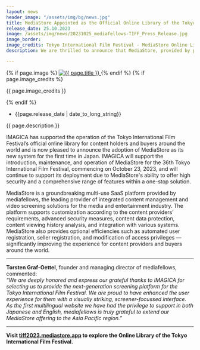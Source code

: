 ```yaml
---
layout: news
header_image: "/assets/img/bg/news.jpg"
title: MediaStore Appointed as the Official Online Library of the Tokyo International Film Festival
release_date: 25.10.2023
image: /assets/img/news/20231025_mediafellows-TIFF_Press_Release.jpg
image_border:
image_credits: Tokyo International Film Festival - MediaStore Online Library
description: We are thrilled to announce that MediaStore, provided by proud partners of IMAGICA Entertainment Media Service Corporation, mediafellows, has been selected as the official online library of the 36th Tokyo International Film Festival.

---
```


<div class="row">
    <div class="col-xl-4 col-lg-4 col-md-12">
        <div class="s-details-img mb-30">
          {% if page.image %}
          <a href="{{ page.image }}" class="view">
            <img src="{{ page.image }}" alt="{{ page.title }}">  
          </a>
          {% endif %}
          {% if page.image_credits %}
          <p>{{ page.image_credits }}</p>
          {% endif %}
        </div>
    </div>
    <div class="col-xl-8 col-lg-8 col-md-12">
        <div class="service-details mb-40">
          <div class="meta-info">
              <ul>
                  <li class="posts-time">{{page.release_date | date_to_long_string}}</li>
              </ul>
          </div>
          <p>{{ page.description }}</p>
          <p>
IMAGICA has supported the operation of the Tokyo International Film Festival’s official online library for content holders and buyers around the world and is now pleased to announce the adoption of MediaStore as its new system for the first time in Japan. IMAGICA will support the introduction, maintenance, and operation of MediaStore for the 36th Tokyo International Film Festival, commencing on October 23, 2023, and will continue to support its deployment due to MediaStore's ability to offer high security and a comprehensive range of features within a one-stop solution.
          </p>          
        </div>
    </div>
</div>
<div class="row">
    <div class="col-xl-12 col-lg-12">
        <div class="service-details mb-40">
          <p>
MediaStore is a groundbreaking multi-use SaaS platform provided by mediafellows, the leading provider of integrated content management and video screening solutions for the media and entertainment industry. The platform supports customization according to the content providers’ requirements, advanced security measures, content data protection, content viewing history analysis, and integration with various systems. MediaStore also provides optional efficiencies such as automated user registration, seller registration, and modification of access privileges — significantly improving the experience for content providers and buyers around the world. 
          </p>
<hr>
          <p>  			  
<strong>Torsten Graf-Oettel</strong>, founder and managing director of mediafellows, commented:<br><i>“We are deeply honored and express our grateful thanks to IMAGICA for selecting us to provide the next-generation screening platform for the Tokyo International Film Festival. We are proud to have enhanced the user experience for them with a visually striking, screener-focussed interface. As the first multilingual website we have had the privilege to support in both Japanese and English, mediafellows is truly grateful to extend our MediaStore offering to the Asia Pacific region.”</i>
          </p>
<hr>
          <p>
<strong>Visit <a href="https://tiff2023.mediastore.app/" target="blank">tiff2023.mediastore.app</a> to explore the Online Library  of the Tokyo International Film Festival.</strong>
        </p>
        </div>
    </div>
</div>
